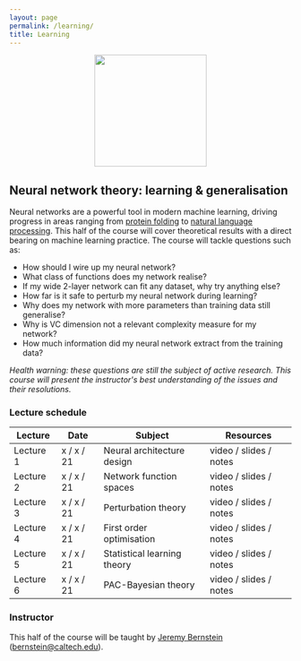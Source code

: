 ```yaml
---
layout: page
permalink: /learning/
title: Learning
---
```


<center><img src="../images/brain.png" style="height:200px"></center>

## Neural network theory: learning & generalisation

Neural networks are a powerful tool in modern machine learning, driving progress in areas ranging from [protein folding](https://www.nature.com/articles/s41586-019-1923-7) to [natural language processing](https://arxiv.org/abs/2005.14165). This half of the course will cover theoretical results with a direct bearing on machine learning practice. The course will tackle questions such as:

- How should I wire up my neural network?
- What class of functions does my network realise?
- If my wide 2-layer network can fit any dataset, why try anything else?
- How far is it safe to perturb my neural network during learning?
- Why does my network with more parameters than training data still generalise?
- Why is VC dimension not a relevant complexity measure for my network?
- How much information did my neural network extract from the training data?

*Health warning: these questions are still the subject of active research. This course will present the instructor's best understanding of the issues and their resolutions.*

### Lecture schedule

| Lecture     | Date        | Subject	  	  	  	  	  	    | Resources              |
| ----------- | ----------- | --------------------------------- | ---------------------- |
| Lecture 1   | x / x / 21  | Neural architecture design	    | video / slides / notes |
| Lecture 2   | x / x / 21  | Network function spaces	        | video / slides / notes |
| Lecture 3   | x / x / 21  | Perturbation theory	            | video / slides / notes |
| Lecture 4   | x / x / 21  | First order optimisation	        | video / slides / notes |
| Lecture 5   | x / x / 21  | Statistical learning theory       | video / slides / notes |
| Lecture 6   | x / x / 21  | PAC-Bayesian theory	            | video / slides / notes |

### Instructor

This half of the course will be taught by [Jeremy Bernstein](https://jeremybernste.in) ([bernstein@caltech.edu](mailto:bernstein@caltech.edu)).